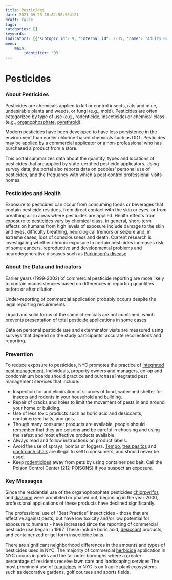 ```yaml
---
title: Pesticides
date: 2021-05-28 18:02:58.904121
draft: false
tags: 
categories: []
keywords: 
indicators: [{"subtopic_id": 9, "internal_id": 2235, "name": "Adults Reporting Personal Use of Pesticides", "URL": "https://a816-dohbesp.nyc.gov/IndicatorPublic/VisualizationData.aspx?id=2235,719b87,9,Summarize"}, {"subtopic_id": 9, "internal_id": 100, "name": "Commercial Use of \"Best Practice\" Products", "URL": "https://a816-dohbesp.nyc.gov/IndicatorPublic/VisualizationData.aspx?id=100,719b87,9,Summarize"}, {"subtopic_id": 9, "internal_id": 96, "name": "Commercial Use of Fungicides", "URL": "https://a816-dohbesp.nyc.gov/IndicatorPublic/VisualizationData.aspx?id=96,719b87,9,Summarize"}, {"subtopic_id": 9, "internal_id": 94, "name": "Commercial Use of Herbicides", "URL": "https://a816-dohbesp.nyc.gov/IndicatorPublic/VisualizationData.aspx?id=94,719b87,9,Summarize"}, {"subtopic_id": 9, "internal_id": 93, "name": "Commercial Use of Insecticides", "URL": "https://a816-dohbesp.nyc.gov/IndicatorPublic/VisualizationData.aspx?id=93,719b87,9,Summarize"}, {"subtopic_id": 9, "internal_id": 97, "name": "Commercial Use of Insecticides (Organophosphate)", "URL": "https://a816-dohbesp.nyc.gov/IndicatorPublic/VisualizationData.aspx?id=97,719b87,9,Summarize"}, {"subtopic_id": 9, "internal_id": 98, "name": "Commercial Use of Insecticides (Pyrethroid/Pyrethrin)", "URL": "https://a816-dohbesp.nyc.gov/IndicatorPublic/VisualizationData.aspx?id=98,719b87,9,Summarize"}, {"subtopic_id": 9, "internal_id": 102, "name": "Commercial Use of Rodenticides", "URL": "https://a816-dohbesp.nyc.gov/IndicatorPublic/VisualizationData.aspx?id=102,719b87,9,Summarize"}, {"subtopic_id": 9, "internal_id": 99, "name": "Insecticides (Carbamate)", "URL": "https://a816-dohbesp.nyc.gov/IndicatorPublic/VisualizationData.aspx?id=99,719b87,9,Summarize"}, {"subtopic_id": 9, "internal_id": 2025, "name": "Nitrogen Dioxide (NO2)", "URL": "https://a816-dohbesp.nyc.gov/IndicatorPublic/VisualizationData.aspx?id=2025,719b87,9,Summarize"}, {"subtopic_id": 9, "internal_id": 2366, "name": "NYC Agency Use of \"Best Practice\" Products", "URL": "https://a816-dohbesp.nyc.gov/IndicatorPublic/VisualizationData.aspx?id=2366,719b87,9,Summarize"}, {"subtopic_id": 9, "internal_id": 2364, "name": "NYC Agency Use of Fungicides", "URL": "https://a816-dohbesp.nyc.gov/IndicatorPublic/VisualizationData.aspx?id=2364,719b87,9,Summarize"}, {"subtopic_id": 9, "internal_id": 2367, "name": "NYC Agency Use of Glyphosate", "URL": "https://a816-dohbesp.nyc.gov/IndicatorPublic/VisualizationData.aspx?id=2367,719b87,9,Summarize"}, {"subtopic_id": 9, "internal_id": 2368, "name": "NYC Agency Use of Herbicides", "URL": "https://a816-dohbesp.nyc.gov/IndicatorPublic/VisualizationData.aspx?id=2368,719b87,9,Summarize"}, {"subtopic_id": 9, "internal_id": 2369, "name": "NYC Agency Use of Insecticides", "URL": "https://a816-dohbesp.nyc.gov/IndicatorPublic/VisualizationData.aspx?id=2369,719b87,9,Summarize"}, {"subtopic_id": 9, "internal_id": 2374, "name": "NYC Agency Use of Mosquito Control", "URL": "https://a816-dohbesp.nyc.gov/IndicatorPublic/VisualizationData.aspx?id=2374,719b87,9,Summarize"}, {"subtopic_id": 9, "internal_id": 2370, "name": "NYC Agency Use of Rodenticides", "URL": "https://a816-dohbesp.nyc.gov/IndicatorPublic/VisualizationData.aspx?id=2370,719b87,9,Summarize"}, {"subtopic_id": 9, "internal_id": 91, "name": "Regular Exterminator Service", "URL": "https://a816-dohbesp.nyc.gov/IndicatorPublic/VisualizationData.aspx?id=91,719b87,9,Summarize"}]
menu:
    main:
        identifier: '03'
---
```

# Pesticides
### About Pesticides


Pesticides are chemicals applied to kill or control insects, rats and mice, undesirable plants and weeds, or fungi (e.g., mold). Pesticides are often categorized by type of use (e.g., rodenticide, insecticide) or chemical class (e.g., [organophosphate](http://a816-dohbesp.nyc.gov/IndicatorPublic/Glossary.aspx#Organophosphate), [pyrethroid](http://a816-dohbesp.nyc.gov/IndicatorPublic/Glossary.aspx#Pyrethroids)).


Modern pesticides have been developed to have less persistence in the environment than earlier chlorine-based chemicals such as DDT. Pesticides may be applied by a commercial applicator or a non-professional who has purchased a product from a store.


This portal summarizes data about the quantity, types and locations of pesticides that are applied by state-certified pesticide applicators. Using survey data, the portal also reports data on peoples' personal use of pesticides, and the frequency with which a pest control professional visits homes.


### Pesticides and Health


Exposure to pesticides can occur from consuming foods or beverages that contain pesticide residues, from direct contact with the skin or eyes, or from breathing air in areas where pesticides are applied. Health effects from exposure to pesticides vary by chemical class. In general, short-term effects on humans from high levels of exposure include damage to the skin and eyes, difficulty breathing, neurological tremors or seizure and, in extreme cases, loss of consciousness and death. Current research is investigating whether chronic exposure to certain pesticides increases risk of some cancers, reproductive and developmental problems and neurodegenerative diseases such as [Parkinson's disease](http://a816-dohbesp.nyc.gov/IndicatorPublic/Glossary.aspx#Parkinsons_disease).


### About the Data and Indicators


Earlier years (1999-2002) of commercial pesticide reporting are more likely to contain inconsistencies based on differences in reporting quantities before or after dilution.  
  
 Under-reporting of commercial application probably occurs despite the legal reporting requirements.  
  
Liquid and solid forms of the same chemicals are not combined, which prevents presentation of total pesticide applications in some cases.  
  
Data on personal pesticide use and exterminator visits are measured using surveys that depend on the study participants' accurate recollections and reporting.


### Prevention


To reduce exposure to pesticides, NYC promotes the practice of [integrated pest management](http://a816-dohbesp.nyc.gov/IndicatorPublic/Glossary.aspx#Integrated_Pest_Management). Individuals, property owners and managers, co-op and condominium boards should practice and purchase integrated pest management services that include:


* Inspection for and elimination of sources of food, water and shelter for insects and rodents in your household and building.
* Repair of cracks and holes to limit the movement of pests in and around your home or building.
* Use of less toxic products such as boric acid and desiccants, containerized baits, and gels.
* Though many consumer products are available, people should remember that they are poisons and be careful in choosing and using the safest and most effective products available.
* Always read and follow instructions on product labels.
* Avoid the use of sprays, bombs or foggers. [Tempo](http://a816-dohbesp.nyc.gov/IndicatorPublic/Glossary.aspx#Tempo), [tres pasitos](http://a816-dohbesp.nyc.gov/IndicatorPublic/Glossary.aspx#Tres_pasitos) and [cockroach chalk](http://a816-dohbesp.nyc.gov/IndicatorPublic/Glossary.aspx#Cockroach_chalk) are illegal to sell to consumers, and should never be used.
* Keep [rodenticides](http://a816-dohbesp.nyc.gov/IndicatorPublic/Glossary.aspx#Rodenticide) away from pets by using containerized bait. Call the Poison Control Center (212-POISONS) if you suspect an exposure.


### Key Messages


Since the residential use of the organophosphate pesticides [chlorpyrifos](http://a816-dohbesp.nyc.gov/IndicatorPublic/Glossary.aspx#Chlorpyrifos) and [diazinon](http://a816-dohbesp.nyc.gov/IndicatorPublic/Glossary.aspx#Diazinon) were prohibited or phased out, beginning in the year 2000, professional applications of these products have declined significantly.  
  
The professional use of "Best Practice" insecticides - those that are effective against pests, but have low toxicity and/or low potential for exposure to humans - have increased since the reporting of commercial pesticide use began in 1997. These include boric acid, [desiccant](http://a816-dohbesp.nyc.gov/IndicatorPublic/Glossary.aspx#Desiccant) products, and containerized or gel form insecticide baits.   
  
There are significant neighborhood differences in the amounts and types of pesticides used in NYC. The majority of commercial [herbicide](http://a816-dohbesp.nyc.gov/IndicatorPublic/Glossary.aspx#Herbicide) application in NYC occurs in parks and the far outer boroughs where a greater percentage of residents receive lawn care and landscaping services.The most prominent use of [fungicides](http://a816-dohbesp.nyc.gov/IndicatorPublic/Glossary.aspx#Fungicide) in NYC is on fragile plant ecosystems such as decorative gardens, golf courses and sports fields.


